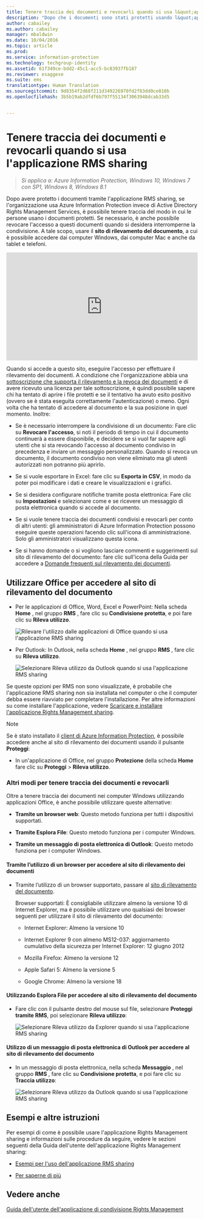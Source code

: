 ```yaml
---
title: Tenere traccia dei documenti e revocarli quando si usa l&quot;applicazione RMS sharing | Azure Information Protection
description: "Dopo che i documenti sono stati protetti usando l&quot;applicazione RMS sharing, è possibile rilevare come tali documenti vengono usati dagli utenti. Se necessario, è anche possibile revocare l&quot;accesso a questi documenti quando si desidera interromperne la condivisione."
author: cabailey
ms.author: cabailey
manager: mbaldwin
ms.date: 10/04/2016
ms.topic: article
ms.prod: 
ms.service: information-protection
ms.technology: techgroup-identity
ms.assetid: 61f349ce-bdd2-45c1-acc5-bc83937fb187
ms.reviewer: esaggese
ms.suite: ems
translationtype: Human Translation
ms.sourcegitcommit: 9d8354f2d68f211d349226970fd2f83dd0ce810b
ms.openlocfilehash: 3b5b19ab2dfdf6b797f55134f3063948dcab33d5


---
```


# <a name="track-and-revoke-your-documents-when-you-use-the-rms-sharing-application"></a>Tenere traccia dei documenti e revocarli quando si usa l'applicazione RMS sharing

>*Si applica a: Azure Information Protection, Windows 10, Windows 7 con SP1, Windows 8, Windows 8.1*

Dopo avere protetto i documenti tramite l'applicazione RMS sharing, se l'organizzazione usa Azure Information Protection invece di Active Directory Rights Management Services, è possibile tenere traccia del modo in cui le persone usano i documenti protetti. Se necessario, è anche possibile revocare l'accesso a questi documenti quando si desidera interromperne la condivisione. A tale scopo, usare il **sito di rilevamento del documento**, a cui è possibile accedere dai computer Windows, dai computer Mac e anche da tablet e telefoni.

<div style="padding-top: 56.25%; position: relative; width: 100%;">
<iframe style="position: absolute;top: 0;left: 0;right: 0;bottom: 0;" width="100%" height="100%" src="https://channel9.msdn.com/Series/Information-Protection/Azure-RMS-Document-Tracking-and-Revocation/player" frameborder="0" allowfullscreen></iframe>
</div>

Quando si accede a questo sito, eseguire l'accesso per effettuare il rilevamento dei documenti. A condizione che l'organizzazione abbia una [sottoscrizione che supporta il rilevamento e la revoca dei documenti](https://www.microsoft.com/en-us/cloud-platform/azure-information-protection-features) e di avere ricevuto una licenza per tale sottoscrizione, è quindi possibile sapere chi ha tentato di aprire i file protetti e se il tentativo ha avuto esito positivo (ovvero se è stata eseguita correttamente l'autenticazione) o meno. Ogni volta che ha tentato di accedere al documento e la sua posizione in quel momento. Inoltre:

-   Se è necessario interrompere la condivisione di un documento: Fare clic su **Revocare l'accesso**, si noti il periodo di tempo in cui il documento continuerà a essere disponibile, e decidere se si vuol far sapere agli utenti che si sta revocando l'accesso al documento condiviso in precedenza e inviare un messaggio personalizzato. Quando si revoca un documento, il documento condiviso non viene eliminato ma gli utenti autorizzati non potranno più aprirlo.

-   Se si vuole esportare in Excel: fare clic su **Esporta in CSV**, in modo da poter poi modificare i dati e creare le visualizzazioni e i grafici.

-   Se si desidera configurare notifiche tramite posta elettronica: Fare clic su **Impostazioni** e selezionare come e se ricevere un messaggio di posta elettronica quando si accede al documento.

- Se si vuole tenere traccia dei documenti condivisi e revocarli per conto di altri utenti: gli amministratori di Azure Information Protection possono eseguire queste operazioni facendo clic sull'icona di amministrazione. Solo gli amministratori visualizzano questa icona.

-   Se si hanno domande o si vogliono lasciare commenti e suggerimenti sul sito di rilevamento del documento: fare clic sull'icona della Guida per accedere a [Domande frequenti sul rilevamento dei documenti](http://go.microsoft.com/fwlink/?LinkId=523977).

## <a name="using-office-to-access-the-document-tracking-site"></a>Utilizzare Office per accedere al sito di rilevamento del documento

-   Per le applicazioni di Office, Word, Excel e PowerPoint: Nella scheda **Home** , nel gruppo **RMS** , fare clic su **Condivisione protetta**, e poi fare clic su **Rileva utilizzo**.

    ![Rilevare l'utilizzo dalle applicazioni di Office quando si usa l'applicazione RMS sharing ](../media/ADRMS_MSRMSApp_OfficeToolbarTrackUsage.png)

-   Per Outlook: In Outlook, nella scheda **Home** , nel gruppo  **RMS** , fare clic su **Rileva utilizzo**.

    ![Selezionare Rileva utilizzo da Outlook quando si usa l'applicazione RMS sharing ](../media/ADRMS_MSRMSApp_OutlookTrackUsage.png)

Se queste opzioni per RMS non sono visualizzate, è probabile che l'applicazione RMS sharing non sia installata nel computer o che il computer debba essere riavviato per completare l'installazione. Per altre informazioni su come installare l'applicazione, vedere [Scaricare e installare l'applicazione Rights Management sharing](install-sharing-app.md).

> [!NOTE] 
> Se è stato installato il [client di Azure Information Protection](../rms-client/info-protect-client.md), è possibile accedere anche al sito di rilevamento dei documenti usando il pulsante **Proteggi**: 
> 
> - In un'applicazione di Office, nel gruppo **Protezione** della scheda **Home** fare clic su **Proteggi** > **Rileva utilizzo**. 

### <a name="other-ways-to-track-and-revoke-your-documents"></a>Altri modi per tenere traccia dei documenti e revocarli
Oltre a tenere traccia dei documenti nei computer Windows utilizzando applicazioni Office, è anche possibile utilizzare queste alternative:

-   **Tramite un browser web**: Questo metodo funziona per tutti i dispositivi supportati.

-   **Tramite Esplora File**: Questo metodo funziona per i computer Windows.

-   **Tramite un messaggio di posta elettronica di Outlook**: Questo metodo funziona per i computer Windows.

#### <a name="using-a-web-browser-to-access-the-doc-tracking-site"></a>Tramite l’utilizzo di un browser per accedere al sito di rilevamento dei documenti

-   Tramite l’utilizzo di un browser supportato, passare al [sito di rilevamento del documento](http://go.microsoft.com/fwlink/?LinkId=529562).

    Browser supportati: È consigliabile utilizzare almeno la versione  10 di Internet Explorer, ma è possibile utilizzare uno qualsiasi dei browser seguenti per utilizzare il sito di rilevamento del documento:

    -   Internet Explorer: Almeno la versione  10

    -   Internet Explorer 9 con almeno MS12-037: aggiornamento cumulativo della sicurezza per Internet Explorer: 12 giugno 2012

    -   Mozilla Firefox: Almeno la versione  12

    -   Apple Safari 5: Almeno la versione  5

    -   Google Chrome: Almeno la versione  18

#### <a name="using-file-explorer-to-access-the-doc-tracking-site"></a>Utilizzando Esplora File per accedere al sito di rilevamento del documento

-   Fare clic con il pulsante destro del mouse sul file, selezionare **Proteggi tramite RMS**, poi selezionare **Rileva utilizzo**:

    ![Selezionare Rileva utilizzo da Explorer quando si usa l'applicazione RMS sharing](../media/ADRMS_MSRMSApp_ExplorerTrackUsage.png)

#### <a name="using-an-outlook-email-message-to-access-the-doc-tracking-site"></a>Utilizzo di un messaggio di posta elettronica di Outlook per accedere al sito di rilevamento del documento

-   In un messaggio di posta elettronica, nella scheda **Messaggio** , nel gruppo  **RMS** , fare clic su **Condivisione protetta**, e poi fare clic su **Traccia utilizzo**:

    ![Selezionare Rileva utilizzo da Outlook quando si usa l'applicazione RMS sharing](../media/ADRMS_MSRMSApp_OutlookMessageTrackUsage.png)

## <a name="examples-and-other-instructions"></a>Esempi e altre istruzioni
Per esempi di come è possibile usare l'applicazione Rights Management sharing e informazioni sulle procedure da seguire, vedere le sezioni seguenti della Guida dell'utente dell'applicazione Rights Management sharing:

-   [Esempi per l'uso dell'applicazione RMS sharing](sharing-app-user-guide.md#examples-for-using-the-rms-sharing-application)

-   [Per saperne di più](sharing-app-user-guide.md#what-do-you-want-to-do)

## <a name="see-also"></a>Vedere anche
[Guida dell'utente dell'applicazione di condivisione Rights Management](sharing-app-user-guide.md)



<!--HONumber=Nov16_HO2-->


